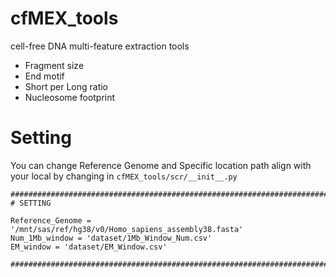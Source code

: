 # cfMEX_tools
cell-free DNA multi-feature extraction tools
  - Fragment size
  - End motif
  - Short per Long ratio
  - Nucleosome footprint


# Setting
You can change Reference Genome and Specific location path align with your local
by changing in `cfMEX_tools/scr/__init__.py`

```
#################################################################################################################
# SETTING

Reference_Genome = '/mnt/sas/ref/hg38/v0/Homo_sapiens_assembly38.fasta'
Num_1Mb_window = 'dataset/1Mb_Window_Num.csv'
EM_window = 'dataset/EM_Window.csv'

#################################################################################################################
```
